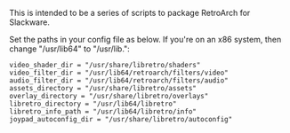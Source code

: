 This is intended to be a series of scripts to package RetroArch for Slackware.

Set the paths in your config file as below. If you're on an x86 system,
then change "/usr/lib64" to "/usr/lib.":

	video_shader_dir = "/usr/share/libretro/shaders"
	video_filter_dir = "/usr/lib64/retroarch/filters/video"
	audio_filter_dir = "/usr/lib64/retroarch/filters/audio"
	assets_directory = "/usr/share/libretro/assets"
	overlay_directory = "/usr/share/libretro/overlays"
	libretro_directory = "/usr/lib64/libretro"
	libretro_info_path = "/usr/lib64/libretro/info"
	joypad_autoconfig_dir = "/usr/share/libretro/autoconfig"
